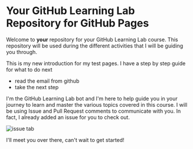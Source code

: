 # Your GitHub Learning Lab Repository for GitHub Pages

Welcome to **your** repository for your GitHub Learning Lab course. This repository will be used during the different activities that I will be guiding you through. 

This is my new introduction for my test pages.
I have a step by step guide for what to do next
- read the email from github 
- take the next step

I'm the GitHub Learning Lab bot and I'm here to help guide you in your journey to learn and master the various topics covered in this course. I will be using Issue and Pull Request comments to communicate with you. In fact, I already added an issue for you to check out.

![issue tab](https://lab.github.com/public/images/issue_tab.png)

I'll meet you over there, can't wait to get started!
